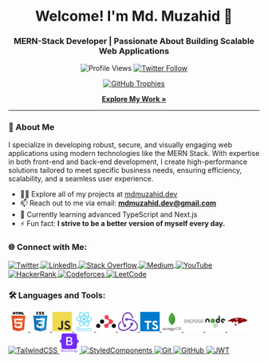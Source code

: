 <h1 align="center">Welcome! I'm Md. Muzahid 👋</h1>
<h3 align="center">MERN-Stack Developer | Passionate About Building Scalable Web Applications</h3>

<p align="center">
  <img src="https://komarev.com/ghpvc/?username=mdmuzahid07&label=Profile%20Views&color=0e75b6&style=flat" alt="Profile Views" />
  <a href="https://twitter.com/md_muzahid_dev" target="_blank"><img src="https://img.shields.io/twitter/follow/md_muzahid_dev?logo=twitter&style=for-the-badge" alt="Twitter Follow" /></a>
</p>

<p align="center">
  <a href="https://github.com/ryo-ma/github-profile-trophy">
    <img src="https://github-profile-trophy.vercel.app/?username=mdmuzahid07" alt="GitHub Trophies" />
  </a>
</p>

<p align="center">
  <a href="https://mdmuzahid.dev/" target="_blank"><strong>Explore My Work »</strong></a>
</p>

---

### 🚀 About Me

I specialize in developing robust, secure, and visually engaging web applications using modern technologies like the MERN Stack. With expertise in both front-end and back-end development, I create high-performance solutions tailored to meet specific business needs, ensuring efficiency, scalability, and a seamless user experience.

- 👨‍💻 Explore all of my projects at [mdmuzahid.dev](https://mdmuzahid.dev/)
- 📫 Reach out to me via email: **mdmuzahid.dev@gmail.com**
- 🌱 Currently learning advanced TypeScript and Next.js
- ⚡ Fun fact: **I strive to be a better version of myself every day.**



<!-- BLOG-POST-LIST:START --> <!-- BLOG-POST-LIST:END --> <h3 align="left">🌐 Connect with Me:</h3> <p align="left"> <a href="https://twitter.com/md_muzahid_dev" target="_blank"> <img align="center" src="https://raw.githubusercontent.com/rahuldkjain/github-profile-readme-generator/master/src/images/icons/Social/twitter.svg" alt="Twitter" height="30" width="40" /> </a> <a href="https://linkedin.com/in/md-muzahid-840347220/" target="_blank"> <img align="center" src="https://raw.githubusercontent.com/rahuldkjain/github-profile-readme-generator/master/src/images/icons/Social/linked-in-alt.svg" alt="LinkedIn" height="30" width="40" /> </a> <a href="https://stackoverflow.com/users/16850797/md-muzahid" target="_blank"> <img align="center" src="https://raw.githubusercontent.com/rahuldkjain/github-profile-readme-generator/master/src/images/icons/Social/stack-overflow.svg" alt="Stack Overflow" height="30" width="40" /> </a> <a href="https://medium.com/@mdmuzahid.dev" target="_blank"> <img align="center" src="https://raw.githubusercontent.com/rahuldkjain/github-profile-readme-generator/master/src/images/icons/Social/medium.svg" alt="Medium" height="30" width="40" /> </a> <a href="https://www.youtube.com/@mydevcafe" target="_blank"> <img align="center" src="https://raw.githubusercontent.com/rahuldkjain/github-profile-readme-generator/master/src/images/icons/Social/youtube.svg" alt="YouTube" height="30" width="40" /> </a> <a href="https://www.hackerrank.com/mdmuzahid_dev" target="_blank"> <img align="center" src="https://raw.githubusercontent.com/rahuldkjain/github-profile-readme-generator/master/src/images/icons/Social/hackerrank.svg" alt="HackerRank" height="30" width="40" /> </a> <a href="https://codeforces.com/profile/mdmuzahid_dev" target="_blank"> <img align="center" src="https://raw.githubusercontent.com/rahuldkjain/github-profile-readme-generator/master/src/images/icons/Social/codeforces.svg" alt="Codeforces" height="30" width="40" /> </a> <a href="https://leetcode.com/u/user2334hf/" target="_blank"> <img align="center" src="https://raw.githubusercontent.com/rahuldkjain/github-profile-readme-generator/master/src/images/icons/Social/leet-code.svg" alt="LeetCode" height="30" width="40" /> </a> </p> <h3 align="left">🛠️ Languages and Tools:</h3> <p align="left"> <a href="https://www.w3.org/html/" target="_blank" rel="noreferrer"> <img src="https://raw.githubusercontent.com/devicons/devicon/master/icons/html5/html5-original-wordmark.svg" alt="HTML5" width="40" height="40"/> </a> <a href="https://www.w3schools.com/css/" target="_blank" rel="noreferrer"> <img src="https://raw.githubusercontent.com/devicons/devicon/master/icons/css3/css3-original-wordmark.svg" alt="CSS3" width="40" height="40"/> </a> <a href="https://developer.mozilla.org/en-US/docs/Web/JavaScript" target="_blank" rel="noreferrer"> <img src="https://raw.githubusercontent.com/devicons/devicon/master/icons/javascript/javascript-original.svg" alt="JavaScript" width="40" height="40"/> </a> <a href="https://reactjs.org/" target="_blank" rel="noreferrer"> <img src="https://raw.githubusercontent.com/devicons/devicon/master/icons/react/react-original-wordmark.svg" alt="ReactJS" width="40" height="40"/> </a> <a href="https://reactrouter.com/" target="_blank" rel="noreferrer"> <img src="https://raw.githubusercontent.com/devicons/devicon/master/icons/reactrouter/reactrouter-original.svg" alt="ReactRouterDom" width="40" height="40"/> </a> <a href="https://redux.js.org" target="_blank" rel="noreferrer"> <img src="https://raw.githubusercontent.com/devicons/devicon/master/icons/redux/redux-original.svg" alt="Redux" width="40" height="40"/> </a> <a href="https://www.typescriptlang.org/" target="_blank" rel="noreferrer"> <img src="https://raw.githubusercontent.com/devicons/devicon/master/icons/typescript/typescript-original.svg" alt="TypeScript" width="40" height="40"/> </a> <a href="https://www.mongodb.com/" target="_blank" rel="noreferrer"> <img src="https://raw.githubusercontent.com/devicons/devicon/master/icons/mongodb/mongodb-original-wordmark.svg" alt="MongoDB" width="40" height="40"/> </a> <a href="https://expressjs.com" target="_blank" rel="noreferrer"> <img src="https://raw.githubusercontent.com/devicons/devicon/master/icons/express/express-original-wordmark.svg" alt="ExpressJS" width="40" height="40"/> </a> <a href="https://nodejs.org" target="_blank" rel="noreferrer"> <img src="https://raw.githubusercontent.com/devicons/devicon/master/icons/nodejs/nodejs-original-wordmark.svg" alt="NodeJS" width="40" height="40"/> </a> <a href="https://mongoosejs.com/" target="_blank" rel="noreferrer"> <img src="https://raw.githubusercontent.com/devicons/devicon/master/icons/mongoose/mongoose-original.svg" alt="MongooseODM" width="40" height="40"/> </a> <a href="https://tailwindcss.com/" target="_blank" rel="noreferrer"> <img src="https://www.vectorlogo.zone/logos/tailwindcss/tailwindcss-icon.svg" alt="TailwindCSS" width="40" height="40"/> </a> <a href="https://getbootstrap.com" target="_blank" rel="noreferrer"> <img src="https://raw.githubusercontent.com/devicons/devicon/master/icons/bootstrap/bootstrap-plain-wordmark.svg" alt="BootStrap5" width="40" height="40"/> </a> <a href="https://styled-components.com/" target="_blank" rel="noreferrer"> <img src="https://raw.githubusercontent.com/devicons/devicon/master/icons/styled-components/styled-components-plain.svg" alt="StyledComponents" width="40" height="40"/> </a> <a href="https://git-scm.com/" target="_blank" rel="noreferrer"> <img src="https://www.vectorlogo.zone/logos/git-scm/git-scm-icon.svg" alt="Git" width="40" height="40"/> </a> <a href="https://github.com/" target="_blank" rel="noreferrer"> <img src="https://www.vectorlogo.zone/logos/github/github-icon.svg" alt="GitHub" width="40" height="40"/> </a> <a href="https://jwt.io/" target="_blank" rel="noreferrer"> <img src="https://www.vectorlogo.zone/logos/jwtio/jwtio-icon.svg" alt="JWT" width="40" height="40"/> </a> <a href="https://www.npmjs.com/" target="_blank" rel="noreferrer"> <img src="https://raw.githubusercontent.com/devicons/devicon/master/icons/npm/npm-original-wordmark.svg" alt="NPM" width="
